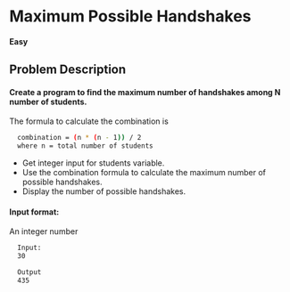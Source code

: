 
# Maximum Possible Handshakes


#### Easy
## Problem Description

#### Create a program to find the maximum number of handshakes among N number of students.

The formula to calculate the combination is


```bash
  combination = (n * (n - 1)) / 2
  where n = total number of students
```




- Get integer input for students variable.
- Use the combination formula to calculate the maximum number of possible handshakes.
- Display the number of possible handshakes.

#### Input format:
An integer number


```bash
  Input:
  30
```

```bash
  Output
  435

```



